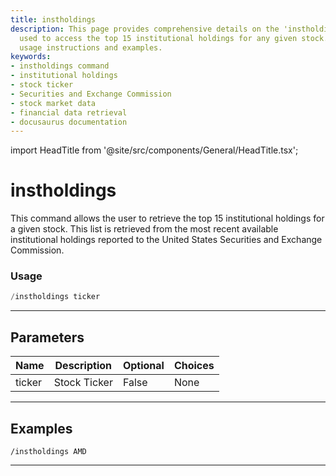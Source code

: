 ```yaml
---
title: instholdings
description: This page provides comprehensive details on the 'instholdings' command
  used to access the top 15 institutional holdings for any given stock. It includes
  usage instructions and examples.
keywords:
- instholdings command
- institutional holdings
- stock ticker
- Securities and Exchange Commission
- stock market data
- financial data retrieval
- docusaurus documentation
---
```


import HeadTitle from '@site/src/components/General/HeadTitle.tsx';

<HeadTitle title="instholdings - Duediligence - Telegram - Reference | OpenBB Bot Docs" />

# instholdings

This command allows the user to retrieve the top 15 institutional holdings for a given stock. This list is retrieved from the most recent available institutional holdings reported to the United States Securities and Exchange Commission.

### Usage

```python wordwrap
/instholdings ticker
```

---

## Parameters

| Name | Description | Optional | Choices |
| ---- | ----------- | -------- | ------- |
| ticker | Stock Ticker | False | None |


---

## Examples

```
/instholdings AMD
```

---
